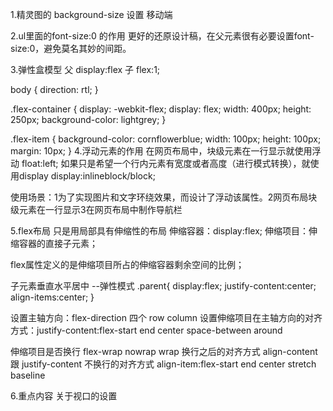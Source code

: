 1.精灵图的 background-size 设置
  移动端

2.ul里面的font-size:0 的作用
更好的还原设计稿，在父元素很有必要设置font-size:0，避免莫名其妙的间距。

3.弹性盒模型  父 display:flex  子 flex:1; 

body {
    direction: rtl;
}
 
.flex-container {
    display: -webkit-flex;
    display: flex;
    width: 400px;
    height: 250px;
    background-color: lightgrey;
}
 
.flex-item {
    background-color: cornflowerblue;
    width: 100px;
    height: 100px;
    margin: 10px;
}
4.浮动元素的作用
在网页布局中，块级元素在一行显示就使用浮动 float:left;
如果只是希望一个行内元素有宽度或者高度（进行模式转换），就使用display  display:inlineblock/block;

使用场景：1为了实现图片和文字环绕效果，而设计了浮动该属性。2网页布局块级元素在一行显示3在网页布局中制作导航栏


5.flex布局 只是用局部具有伸缩性的布局
伸缩容器：display:flex;
伸缩项目：伸缩容器的直接子元素；

flex属性定义的是伸缩项目所占的伸缩容器剩余空间的比例；

子元素垂直水平居中 --弹性模式
 .parent{
     display:flex;
     justify-content:center;
     align-items:center;
 }

 设置主轴方向：flex-direction 四个 row column
 设置伸缩项目在主轴方向的对齐方式：justify-content:flex-start end center space-between  around

 伸缩项目是否换行 flex-wrap nowrap wrap
    换行之后的对齐方式 align-content 跟 justify-content
    不换行的对齐方式  align-item:flex-start end center stretch baseline
    
6.重点内容    关于视口的设置

